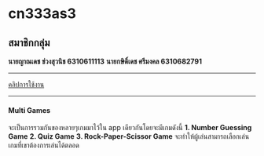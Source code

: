 # cn333as3
## สมาชิกกลุ่ม

**นายญาณเดช ช่วงสุวนิช 6310611113** 
**นายกษิดิ์เดช ศรีมงคล 6310682791**
***
[คลิปการใช้งาน](https://youtu.be/x58J2yC77ZQ)
***
#### Multi Games 
จะเป็นการรวมกันของหลายๆเกมมาไว้ใน app เดียวกันโดยจะมีเกมดังนี้
**1. Number Guessing Game** 
**2. Quiz Game**
**3. Rock-Paper-Scissor Game**
จะทำให้ผู้เล่นสามารถเลือกเล่นเกมที่เขาต้องการเล่นได้ตลอด